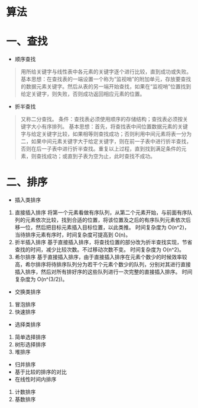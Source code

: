 # 算法

# 一、查找
- 顺序查找
> 用所给关键字与线性表中各元素的关键字逐个进行比较，直到成功或失败。
> 基本思想：在查找表的一端设置一个称为“监视哨”的附加单元，存放要查找的数据元素关键字。然后从表的另一端开始查找，如果在“监视哨”位置找到给定关键字，则失败，否则成功返回相应元素的位置。

- 折半查找
> 又称二分查找。
> 条件：查找表必须使用顺序的存储结构；查找表必须按关键字大小有序排列。
> 基本思想：首先，将查找表中间位置数据元素的关键字与给定关键字比较，如果相等则查找成功；否则利用中间元素将表一分为二，如果中间元素关键字大于给定关键字，则在前一子表中进行折半查找，否则在后一子表中进行折半查找。重复以上过程，直到找到满足条件的元素，则查找成功；或直到子表为空为止，此时查找不成功。

# 二、排序
- 插入类排序
1. 直接插入排序
将第一个元素看做有序队列，从第二个元素开始，与前面有序队列的元素依次比较，找到合适的位置，将该位置及之后的有序队列元素依次后移一位，然后把目标元素插入目标位置，以此类推。
时间复杂度为 O(n^2)，当待排序元素有序时，时间复杂度可提高到 O(n)。
2. 折半插入排序
基于直接插入排序，将查找位置的部分改为折半查找实现，节省查找的时间，减少比较次数。不过移动次数不变。
时间复杂度为 O(n^2)。
3. 希尔排序
基于直接插入排序，由于直接插入排序在元素个数少的时候效率较高，希尔排序将待排序队列分为若干个元素个数少的队列，分别对其进行直接插入排序，然后对所有排好序的这些队列进行一次完整的直接插入排序。
时间复杂度为 O(n^(3/2))。

- 交换类排序
1. 冒泡排序
2. 快速排序
- 选择类排序
1. 简单选择排序
2. 树形选择排序
3. 堆排序
- 归并排序
- 基于比较的排序的对比
- 在线性时间内排序
1. 计数排序
2. 基数排序

